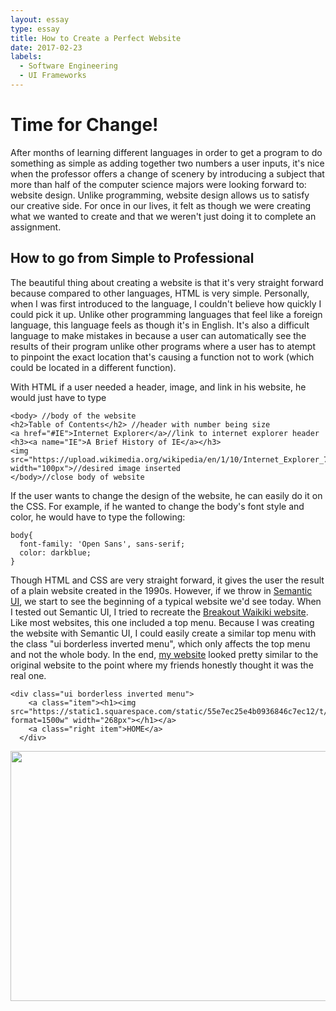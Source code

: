 ```yaml
---
layout: essay
type: essay
title: How to Create a Perfect Website
date: 2017-02-23
labels:
  - Software Engineering
  - UI Frameworks
---
```


# Time for Change!

After months of learning different languages in order to get a program to do something as simple as adding together two numbers a user inputs, it's nice when the professor offers a change of scenery by introducing a subject that more than half of the computer science majors were looking forward to: website design.  Unlike programming, website design allows us to satisfy our creative side.  For once in our lives, it felt as though we were creating what we wanted to create and that we weren't just doing it to complete an assignment.

## How to go from Simple to Professional

The beautiful thing about creating a website is that it's very straight forward because compared to other languages, HTML is very simple.  Personally, when I was first introduced to the language, I couldn't believe how quickly I could pick it up.  Unlike other programming languages that feel like a foreign language, this language feels as though it's in English.  It's also a difficult language to make mistakes in because a user can automatically see the results of their program unlike other programs where a user has to atempt to pinpoint the exact location that's causing a function not to work (which could be located in a different function).

With HTML if a user needed a header, image, and link in his website, he would just have to type
```
<body> //body of the website
<h2>Table of Contents</h2> //header with number being size
<a href="#IE">Internet Explorer</a>//link to internet explorer header
<h3><a name="IE">A Brief History of IE</a></h3>
<img src="https://upload.wikimedia.org/wikipedia/en/1/10/Internet_Explorer_7_Logo.png" width="100px">//desired image inserted
</body>//close body of website
```
If the user wants to change the design of the website, he can easily do it on the CSS.  For example, if he wanted to change the body's font style and color, he would have to type the following:
```
body{
  font-family: 'Open Sans', sans-serif;
  color: darkblue;
}
```
Though HTML and CSS are very straight forward, it gives the user the result of a plain website created in the 1990s.  However, if we throw in [Semantic UI](https://semantic-ui.com/), we start to see the beginning of a typical website we'd see today.  When I tested out Semantic UI, I tried to recreate the [Breakout Waikiki website](https://www.breakoutwaikiki.com/).  Like most websites, this one included a top menu.  Because I was creating the website with Semantic UI, I could easily create a similar top menu with the class "ui borderless inverted menu", which only affects the top menu and not the whole body.  In the end, [my website](https://github.com/mary-pascual/breakout) looked pretty similar to the original website to the point where my friends honestly thought it was the real one.
```
<div class="ui borderless inverted menu">
    <a class="item"><h1><img src="https://static1.squarespace.com/static/55e7ec25e4b0936846c7ec12/t/564100f8e4b07ea8de5407f0/1484027202845/?format=1500w" width="268px"></h1></a>
    <a class="right item">HOME</a>
  </div>
```
<img class="ui image" src="http://myindefiniteworld.com/blog/wp-content/uploads/2011/10/FoxTrot-2011-10-02.gif" style="width: 600px; height: 400px">
